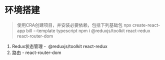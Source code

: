 # 环境搭建
> 使用CRA创建项目，并安装必要依赖，包括下列基础包
  npx create-react-app bill --template typescript
  npm i @reduxjs/toolkit react-redux react-router-dom
1. Redux状态管理 -  @reduxjs/toolkit  react-redux
2. 路由 - react-router-dom